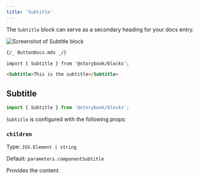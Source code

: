```yaml
---
title: 'Subtitle'
---
```


<YouTubeCallout id="uAA1JvLcl-w" title="Avoid Documentation Nightmares with Storybook's Subtitle Doc Block" params='start=98' />

The `Subtitle` block can serve as a secondary heading for your docs entry.

![Screenshot of Subtitle block](./doc-block-title-subtitle-description.png)

```md
{/_ ButtonDocs.mdx _/}

import { Subtitle } from '@storybook/blocks';

<Subtitle>This is the subtitle</Subtitle>
```

## Subtitle

```js
import { Subtitle } from '@storybook/blocks';
```

`Subtitle` is configured with the following props:

### `children`

Type: `JSX.Element | string`

Default: `parameters.componentSubtitle`

Provides the content.
